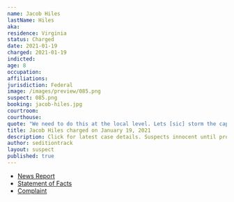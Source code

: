 ```yaml
---
name: Jacob Hiles
lastName: Hiles
aka:
residence: Virginia
status: Charged
date: 2021-01-19
charged: 2021-01-19
indicted:
age: 8
occupation:
affiliations:
jurisdiction: Federal
image: /images/preview/085.png
suspect: 085.png
booking: jacob-hiles.jpg
courtroom:
courthouse:
quote: "We need to do this at the local level. Lets [sic] storm the capitol in Ohio. Tell me when!"
title: Jacob Hiles charged on January 19, 2021
description: Click for latest case details. Suspects innocent until proven guilty.
author: seditiontrack
layout: suspect
published: true
---
```

- [News Report](https://www.wtvr.com/news/local-news/jacob-giles-turns-himself-in-to-fbi-for-alleged-role-in-capitol-attack)
- [Statement of Facts](https://www.justice.gov/opa/page/file/1356971/download)
- [Complaint](https://www.justice.gov/opa/page/file/1356976/download)
